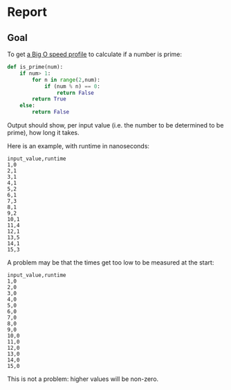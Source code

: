 # Report

## Goal

To get [a Big O speed profile](https://uppmax.github.io/programming_formalisms/optimisation/big_o)
to calculate if a number is prime:

```python
def is_prime(num):
    if num> 1:
        for n in range(2,num):
            if (num % n) == 0:
                return False
        return True
    else:
        return False
```

Output should show, per input value (i.e. the number to be
determined to be prime), how long it takes.

Here is an example, with runtime in nanoseconds:

```
input_value,runtime
1,0
2,1
3,1
4,1
5,2
6,1
7,3
8,1
9,2
10,1
11,4
12,1
13,5
14,1
15,3
```

A problem may be that the times get too low to be measured at the start:

```
input_value,runtime
1,0
2,0
3,0
4,0
5,0
6,0
7,0
8,0
9,0
10,0
11,0
12,0
13,0
14,0
15,0
```

This is not a problem: higher values will be non-zero.

